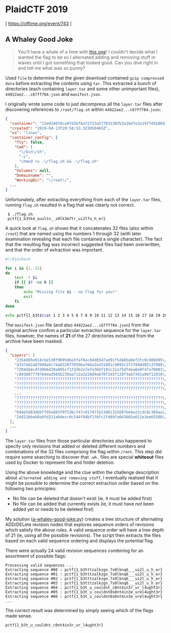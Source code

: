 # PlaidCTF 2019

[ https://ctftime.org/event/743 ]

## A Whaley Good Joke

> You'll have a whale of a time with [this one](https://play.plaidctf.com/files/pctf-whales_169aeb74f82dcdceb76e36a6c4c22a89)! I couldn't decide what I wanted the flag to be so I alternated adding and removing stuff in waves until I got something that looked good. Can you dive right in and tell me what was so punny?

Used `file` to determine that the given download contained `gzip compressed data` before extracting the contents using `tar`. This extracted a bunch of directories (each containing `layer.tar` and some other unimportant files), `44922ae2...c67ff784.json` and `manifest.json`.

I originally wrote some code to just decompress all the `layer.tar` files after discovering references to `/root/flag.sh` within `44922ae2...c67ff784.json`:

```json
{
  "container": "23e9240f8ca97d3bfba72f23a57703138fb3a16d7e3e19f7d5b80d177ab50b5d",
  "created": "2019-04-13T20:58:53.322050465Z",
  "os": "linux",
  "container_config": {
    "Tty": false,
    "Cmd": [
      "\/bin\/sh",
      "-c",
      "chmod +x .\/flag.sh && .\/flag.sh"
    ],
    "Volumes": null,
    "Domainname": "",
    "WorkingDir": "\/root\/",
  ...
}
```

Unfortunately, after extracting everything from each of the `layer.tar` files, running `flag.sh` resulted in a flag that was clearly not correct.

```
 $ ./flag.sh 
 pctf{1_b3tk4_auultn__s0lk3m7tr_ui2l7u_h_er}
```

A quick look at `flag.sh` shows that it concatenates 32 files (also within `/root`) that are named using the numbers 1 through 32 (with later examination revealing that each file contained a single character). The fact that the resulting flag was incorrect suggested files had been overwritten, and that the order of extraction was important.

```bash
#!/bin/bash

for i in {1..32}
do
    test -f $i
    if [[ $? -ne 0 ]]
    then
        echo "Missing file $i - no flag for you!"
        exit
    fi
done

echo pctf{1_b3t$(cat 1 2 3 4 5 6 7 8 9 10 11 12 13 14 15 16 17 18 19 20 21 22 23 24 25 26 27 28 29 30 31 32)}
```

The `manifest.json` file (and also `44922ae2...c67ff784.json`) from the original archive confirm a particular extraction sequence for the `layer.tar` files, however, the names of **21** of the 27 directories extracted from the archive have been masked.

```json
{
  "Layers": [
    "2354d65e014cbe530f9695dbe3faf8ac84d85d7ad91f5d46ba8ef3fc0cd88d95\/layer.tar",
    "4337e82a87b98a9c74a8328f7059baf04a2ad31081c9893c5f37d4dd85137988\/layer.tar",
    "7204dd4cdfd9b6d29a095cf1fd3b2e7efe366f191c31a75df4ea8e9f47a70801\/layer.tar",
    "c843887778784dad565b239aa712a3228d9a878f2d3f129f3ab7341a84f11910\/layer.tar",
    "????????????????????????????????????????????????????????????????\/layer.tar",
    "????????????????????????????????????????????????????????????????\/layer.tar",
    "????????????????????????????????????????????????????????????????\/layer.tar",
    ...
    "????????????????????????????????????????????????????????????????\/layer.tar",
    "????????????????????????????????????????????????????????????????\/layer.tar",
    "????????????????????????????????????????????????????????????????\/layer.tar",
    "b94e5d83dbbff95e883f0f53bcf47c017471b13d81325697be6e22cdc8c369aa\/layer.tar",
    "24d12bbeb0a9fd321a8decc0c544f84bf1f6fc2fd69fa043602e012e3ee6558b\/layer.tar"
  ],
  ...
}
```

The `layer.tar` files from those particular directories also happened to specify only revisions that added or deleted different numbers and combinations of the 32 files comprising the flag within `/root`. This step did require some searching to discover that `.wh.` files are special **whiteout** files used by Docker to represent file and folder deletion.

Using the above knowledge and the clue within the challenge description about `alternated adding and removing stuff`, I eventually realised that it might be possible to determine the correct extraction order based on the following two principles:

* No file can be deleted that doesn't exist (ie, it must be added first)
* No file can be added that currently exists (ie, it must have *not* been added yet or needs to be deleted first)

My solution ([a-whaley-good-joke.py](a-whaley-good-joke.py)) creates a tree structure of alternating ADD/DELete revision nodes that explores sequence orders of revisions which satisfy the above rules. A valid sequence order will have a tree depth of 21 (ie, using all the possible revisions). The script then extracts the files based on each valid sequence ordering and displays the potential flag. 

There were actually 24 valid revision sequences combining for an assortment of possible flags:

```
Processing valid sequences ...
Extracting sequence #00 : pctf{1_b3tttzalkzgn_7s0lknq6___ui2l_u_h_er}
Extracting sequence #01 : pctf{1_b3tttzalkzgn_7s0lknq6___ui2l_u_h_er}
Extracting sequence #02 : pctf{1_b3tttzalkzgn_7s0lknq6___ui2l_u_h_er}
Extracting sequence #03 : pctf{1_b3tttzalkzgn_7s0lknq6___ui2l_u_h_er}
Extracting sequence #04 : pctf{1_b3t_u_couldnt_c0nt4in3r_ur_l4ught3r}
Extracting sequence #05 : pctf{1_b3t_u_couldnt0s0nt4in3e_urel4ught3r}
Extracting sequence #06 : pctf{1_b3t_u_couldnt0s0nt4in3e_urel4ught3r}
...
```

The correct result was determined by simply seeing which of the flags made sense.

```
pctf{1_b3t_u_couldnt_c0nt4in3r_ur_l4ught3r}
```
